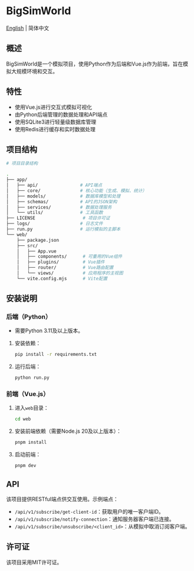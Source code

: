 # BigSimWorld

[English](./README-en.md) | 简体中文

## 概述
BigSimWorld是一个模拟项目，使用Python作为后端和Vue.js作为前端，旨在模拟大规模环境和交互。

## 特性
- 使用Vue.js进行交互式模拟可视化
- 由Python后端管理的数据处理和API端点
- 使用SQLite3进行轻量级数据库管理
- 使用Redis进行缓存和实时数据处理

## 项目结构
```bash
# 项目目录结构

.
├── app/
│   ├── api/                # API端点
│   ├── core/               # 核心功能（生成、模拟、统计）
│   ├── models/             # 数据库模型和处理
│   ├── schemas/            # API的JSON架构
│   ├── services/           # 数据处理服务
│   └── utils/              # 工具函数
├── LICENSE                  # 项目许可证
├── logs/                   # 日志文件
├── run.py                  # 运行模拟的主脚本
└── web/
    ├── package.json
    ├── src/
    │   ├── App.vue
    │   ├── components/      # 可重用的Vue组件
    │   ├── plugins/         # Vue插件
    │   ├── router/          # Vue路由配置
    │   └── views/           # 应用程序的主视图
    └── vite.config.mjs      # Vite配置
```

## 安装说明

### 后端（Python）
- 需要Python 3.11及以上版本。
1. 安装依赖：
   ```bash
   pip install -r requirements.txt
   ```
2. 运行后端：
   ```bash
   python run.py
   ```

### 前端（Vue.js）
1. 进入`web`目录：
   ```bash
   cd web
   ```
2. 安装前端依赖（需要Node.js 20及以上版本）：
   ```bash
   pnpm install
   ```
3. 启动前端：
   ```bash
   pnpm dev
   ```

## API
该项目提供RESTful端点供交互使用。示例端点：
- `/api/v1/subscribe/get-client-id`：获取用户的唯一客户端ID。
- `/api/v1/subscribe/notify-connection`：通知服务器客户端已连接。
- `/api/v1/subscribe/unsubscribe/<client_id>`：从模拟中取消订阅客户端。

## 许可证
该项目采用MIT许可证。